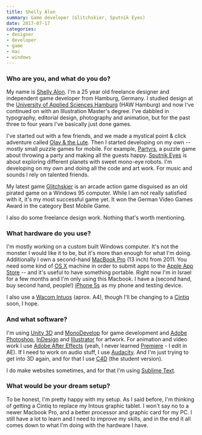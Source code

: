 ```yaml
---
title: Shelly Alon
summary: Game developer (Glitchskier, Sputnik Eyes)
date: 2017-07-17
categories:
- designer
- developer
- game
- mac
- windows
---
```


### Who are you, and what do you do?

My name is [Shelly Alon](http://www.twitter.com/shellyalon "Shelly's Twitter account."). I'm a 25 year old freelance designer and independent game developer from Hamburg, Germany. I studied design at the [University of Applied Sciences Hamburg](http://www.design.haw-hamburg.de/home/das-department-design/ "The design department of the University of Applied Sciences in Hamburg.") (HAW Hamburg) and now I've continued on with an Illustration Master's degree. I've dabbled in typography, editorial design, photography and animation, but for the past three to four years I've basically just done games.

I've started out with a few friends, and we made a mystical point & click adventure called [Olav & the Lute][olav-and-the-lute]. Then I started developing on my own -- mostly small puzzle games for mobile. For example, [Partyrs][], a puzzle game about throwing a party and making all the guests happy. [Sputnik Eyes][sputnik-eyes-ios] is about exploring different planets with sweet mono-eye robots. I'm developing on my own and doing all the code and art work. For music and sounds I rely on talented friends.

My latest game [Glitchskier][] is an arcade action game disguised as an old pirated game on a Windows 95 computer. While I am not really satisfied with it, it's my most successful game yet. It won the German Video Games Award in the category Best Mobile Game.

I also do some freelance design work. Nothing that's worth mentioning.

### What hardware do you use?

I'm mostly working on a custom built Windows computer. It's not the monster I would like it to be, but it's more than enough for what I'm doing. Additionally I own a second-hand [MacBook Pro][macbook-pro] (13 inch) from 2011. You need some kind of [OS X][macos] machine in order to submit apps to the [Apple App Store][app-store] -- and it's useful to have something portable. Right now I'm in Israel for a few months and I'm only using this Macbook. I have a (second hand, buy second hand, people!) [iPhone 5s][iphone-5s] as my phone and testing device.

I also use a [Wacom Intuos][intuos] (aprox. A4), though I'll be changing to a [Cintiq][] soon, I hope.

### And what software?

I'm using [Unity 3D][unity] and [MonoDevelop][] for game development and [Adobe Photoshop][photoshop], [InDesign][] and [Illustrator][] for artwork. For animation and video work I use [Adobe After Effects][after-effects] (yeah, I never learned [Premiere][] - I edit in AE). If I need to work on audio stuff, I use [Audacity][]. And I'm just trying to get into 3D again, and for that I use [C4D][cinema-4d] (the student version).

I do make websites sometimes, and for that I'm using [Sublime Text][sublime-text].

### What would be your dream setup?

To be honest, I'm pretty happy with my setup. As I said before, I'm thinking of getting a Cintiq to replace my Intous graphic tablet. I won't say no to a newer Macbook Pro, and a better processor and graphic card for my PC. I still have a lot to learn and I need to improve my skills, and in the end it all comes down to what I'm doing with the hardware I have.

[after-effects]: https://www.adobe.com/products/aftereffects.html "Motion graphics and video editing software."
[app-store]: https://en.wikipedia.org/wiki/App_Store_(iOS) "A digital storefront for buying iOS apps."
[audacity]: https://sourceforge.net/projects/audacity/ "An open-source, cross-platform audio editor."
[cinema-4d]: http://web.archive.org/web/20160602174133/http://www.maxon.net/en/products/cinema-4d-prime/who-should-use-it.html "3D rendering software."
[cintiq]: https://www.wacom.com/en-us/us/cintiq "A computer screen you can draw on."
[glitchskier]: http://www.glitchskier.com/ "A retro-themed mobile action game."
[illustrator]: https://www.adobe.com/products/illustrator.html "A vector graphics editor."
[indesign]: https://www.adobe.com/products/indesign.html "A desktop/web publishing application."
[intuos]: https://www.wacom.com/en-us/products/pen-tablets/wacom-intuos "A pen tablet."
[iphone-5s]: https://en.wikipedia.org/wiki/IPhone_5S "A smartphone."
[macbook-pro]: https://www.apple.com/macbook-pro/ "A laptop."
[macos]: https://en.wikipedia.org/wiki/MacOS "An operating system for Mac hardware."
[monodevelop]: https://www.monodevelop.com/ "A cross-platform IDE."
[olav-and-the-lute]: https://www.olavandthelute.com/ "A point and click adventure game."
[partyrs]: http://www.partyrsgame.com "A mobile game where you have to make party guests happy."
[photoshop]: https://www.adobe.com/products/photoshop.html "A bitmap image editor."
[premiere]: https://www.adobe.com/products/premiere.html "A video editing suite."
[sputnik-eyes-ios]: http://www.sputnikeyes.com/ "A puzzle game."
[sublime-text]: http://www.sublimetext.com/ "A coder's text editor."
[unity]: https://unity.com/products "A cross-platform game development tool."
